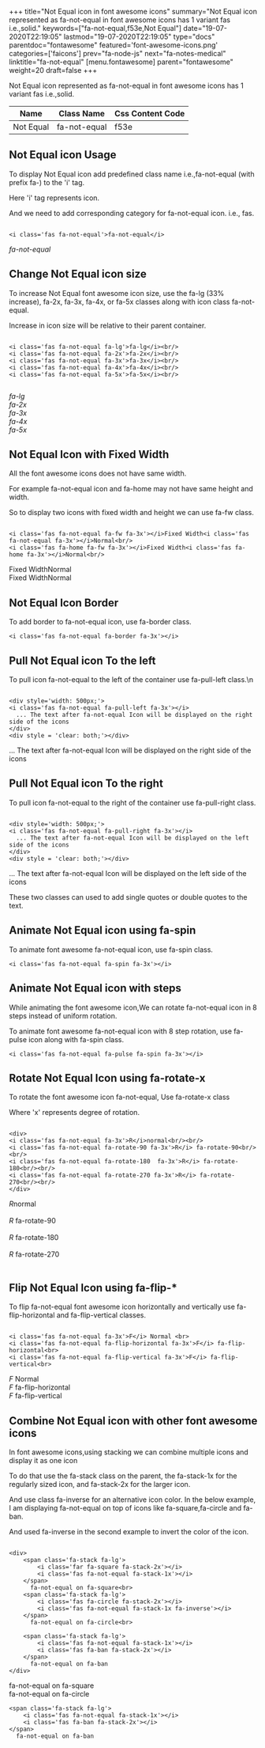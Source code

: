 +++
title="Not Equal icon in font awesome icons"
summary="Not Equal icon represented as fa-not-equal in font awesome icons has 1 variant fas i.e.,solid."
keywords=["fa-not-equal,f53e,Not Equal"]
date="19-07-2020T22:19:05"
lastmod="19-07-2020T22:19:05"
type="docs"
parentdoc="fontawesome"
featured='font-awesome-icons.png'
categories=['faicons']
prev="fa-node-js"
next="fa-notes-medical"
linktitle="fa-not-equal"
[menu.fontawesome]
parent="fontawesome"
weight=20
draft=false
+++


Not Equal icon represented as fa-not-equal in font awesome icons has 1 variant fas i.e.,solid.

<div class='table-responsive'><table class='table'><thead><tr><th>Name</th><th>Class Name</th><th>Css Content Code</th></tr></thead><tbody><tr><td>Not Equal</td><td>fa-not-equal</td><td>f53e</td></tr></tbody></table></div>



## Not Equal icon Usage

To display Not Equal icon add predefined class name i.e.,fa-not-equal (with prefix fa-) to the 'i' tag.

Here 'i' tag represents icon.

And we need to add corresponding category for fa-not-equal icon. i.e., fas.


```

<i class='fas fa-not-equal'>fa-not-equal</i>
```

<i class='fas fa-not-equal'>fa-not-equal</i>




## Change Not Equal icon size
To increase Not Equal font awesome icon size, use the fa-lg (33% increase), fa-2x, fa-3x, fa-4x, or fa-5x classes along with icon class fa-not-equal.

Increase in icon size will be relative to their parent container. 

```

<i class='fas fa-not-equal fa-lg'>fa-lg</i><br/>
<i class='fas fa-not-equal fa-2x'>fa-2x</i><br/>
<i class='fas fa-not-equal fa-3x'>fa-3x</i><br/>
<i class='fas fa-not-equal fa-4x'>fa-4x</i><br/>
<i class='fas fa-not-equal fa-5x'>fa-5x</i><br/>
            
```

<i class='fas fa-not-equal fa-lg'>fa-lg</i><br/>
<i class='fas fa-not-equal fa-2x'>fa-2x</i><br/>
<i class='fas fa-not-equal fa-3x'>fa-3x</i><br/>
<i class='fas fa-not-equal fa-4x'>fa-4x</i><br/>
<i class='fas fa-not-equal fa-5x'>fa-5x</i><br/>
            



## Not Equal Icon with Fixed Width 

All the font awesome icons does not have same width.

For example fa-not-equal icon and fa-home may not have same height and width.

So to display two icons with fixed width and height we can use fa-fw class.


```

<i class='fas fa-not-equal fa-fw fa-3x'></i>Fixed Width<i class='fas fa-not-equal fa-3x'></i>Normal<br/>
<i class='fas fa-home fa-fw fa-3x'></i>Fixed Width<i class='fas fa-home fa-3x'></i>Normal<br/>
```

<i class='fas fa-not-equal fa-fw fa-3x'></i>Fixed Width<i class='fas fa-not-equal fa-3x'></i>Normal<br/>
<i class='fas fa-home fa-fw fa-3x'></i>Fixed Width<i class='fas fa-home fa-3x'></i>Normal<br/>



## Not Equal Icon Border 

To add border to fa-not-equal icon, use fa-border class.


```
<i class='fas fa-not-equal fa-border fa-3x'></i>

```
<i class='fas fa-not-equal fa-border fa-3x'></i>





## Pull Not Equal icon To the left

To pull icon fa-not-equal to the left of the container use fa-pull-left class.\n

```

<div style='width: 500px;'>
<i class='fas fa-not-equal fa-pull-left fa-3x'></i>
  ... The text after fa-not-equal Icon will be displayed on the right side of the icons
</div>
<div style = 'clear: both;'></div>
```

<div style='width: 500px;'>
<i class='fas fa-not-equal fa-pull-left fa-3x'></i>
  ... The text after fa-not-equal Icon will be displayed on the right side of the icons
</div>
<div style = 'clear: both;'></div>




## Pull Not Equal icon To the right
To pull icon fa-not-equal to the right of the container use fa-pull-right class.

```

<div style='width: 500px;'>
<i class='fas fa-not-equal fa-pull-right fa-3x'></i>
  ... The text after fa-not-equal Icon will be displayed on the left side of the icons
</div>
<div style = 'clear: both;'></div>
```

<div style='width: 500px;'>
<i class='fas fa-not-equal fa-pull-right fa-3x'></i>
  ... The text after fa-not-equal Icon will be displayed on the left side of the icons
</div>
<div style = 'clear: both;'></div>

These two classes can used to add single quotes or double quotes to the text.


## Animate Not Equal icon using fa-spin
To animate font awesome fa-not-equal icon, use fa-spin class.

```
<i class='fas fa-not-equal fa-spin fa-3x'></i>
```
<i class='fas fa-not-equal fa-spin fa-3x'></i>




## Animate Not Equal icon with steps
While animating the font awesome icon,We can rotate fa-not-equal icon in 8 steps instead of uniform rotation.

To animate font awesome fa-not-equal icon with 8 step rotation, use fa-pulse icon along with fa-spin class.


```
<i class='fas fa-not-equal fa-pulse fa-spin fa-3x'></i>

```
<i class='fas fa-not-equal fa-pulse fa-spin fa-3x'></i>





## Rotate Not Equal Icon using fa-rotate-x
To rotate the font awesome icon fa-not-equal, Use fa-rotate-x class

Where 'x' represents degree of rotation.


```

<div>
<i class='fas fa-not-equal fa-3x'>R</i>normal<br/><br/>
<i class='fas fa-not-equal fa-rotate-90 fa-3x'>R</i> fa-rotate-90<br/><br/> 
<i class='fas fa-not-equal fa-rotate-180  fa-3x'>R</i> fa-rotate-180<br/><br/> 
<i class='fas fa-not-equal fa-rotate-270 fa-3x'>R</i> fa-rotate-270<br/><br/>
</div>
```

<div>
<i class='fas fa-not-equal fa-3x'>R</i>normal<br/><br/>
<i class='fas fa-not-equal fa-rotate-90 fa-3x'>R</i> fa-rotate-90<br/><br/> 
<i class='fas fa-not-equal fa-rotate-180  fa-3x'>R</i> fa-rotate-180<br/><br/> 
<i class='fas fa-not-equal fa-rotate-270 fa-3x'>R</i> fa-rotate-270<br/><br/>
</div>




## Flip Not Equal Icon using fa-flip-*
To flip fa-not-equal font awesome icon horizontally and vertically use fa-flip-horizontal and fa-flip-vertical classes. 

```

<i class='fas fa-not-equal fa-3x'>F</i> Normal <br>
<i class='fas fa-not-equal fa-flip-horizontal fa-3x'>F</i> fa-flip-horizontal<br>
<i class='fas fa-not-equal fa-flip-vertical fa-3x'>F</i> fa-flip-vertical<br>
```

<i class='fas fa-not-equal fa-3x'>F</i> Normal <br>
<i class='fas fa-not-equal fa-flip-horizontal fa-3x'>F</i> fa-flip-horizontal<br>
<i class='fas fa-not-equal fa-flip-vertical fa-3x'>F</i> fa-flip-vertical<br>




## Combine Not Equal icon with other font awesome icons
In font awesome icons,using stacking we can combine multiple icons and display it as one icon 

To do that use the fa-stack class on the parent, the fa-stack-1x for the regularly sized icon, and fa-stack-2x for the larger icon.

And use class fa-inverse for an alternative icon color. 
In the below example, I am displaying fa-not-equal on top of icons like fa-square,fa-circle and fa-ban.

And used fa-inverse in the second example to invert the color of the icon.

```

<div>
    <span class='fa-stack fa-lg'>
        <i class='far fa-square fa-stack-2x'></i>
        <i class='fas fa-not-equal fa-stack-1x'></i>
    </span>
      fa-not-equal on fa-square<br>
    <span class='fa-stack fa-lg'>
        <i class='fas fa-circle fa-stack-2x'></i>
        <i class='fas fa-not-equal fa-stack-1x fa-inverse'></i>
    </span>
      fa-not-equal on fa-circle<br>

    <span class='fa-stack fa-lg'>
        <i class='fas fa-not-equal fa-stack-1x'></i>
        <i class='fas fa-ban fa-stack-2x'></i>
    </span>
      fa-not-equal on fa-ban
</div>
```

<div>
    <span class='fa-stack fa-lg'>
        <i class='far fa-square fa-stack-2x'></i>
        <i class='fas fa-not-equal fa-stack-1x'></i>
    </span>
      fa-not-equal on fa-square<br>
    <span class='fa-stack fa-lg'>
        <i class='fas fa-circle fa-stack-2x'></i>
        <i class='fas fa-not-equal fa-stack-1x fa-inverse'></i>
    </span>
      fa-not-equal on fa-circle<br>

    <span class='fa-stack fa-lg'>
        <i class='fas fa-not-equal fa-stack-1x'></i>
        <i class='fas fa-ban fa-stack-2x'></i>
    </span>
      fa-not-equal on fa-ban
</div>






